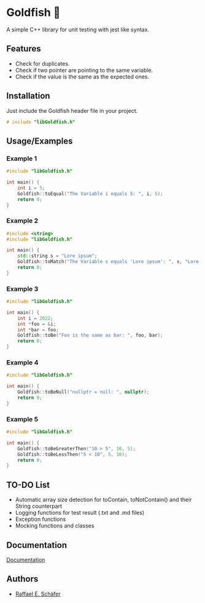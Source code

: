 
# Goldfish 🐠

A simple C++ library for unit testing with jest like syntax.

## Features

- Check for duplicates.
- Check if two pointer are pointing to the same variable.
- Check if the value is the same as the expected ones.

## Installation

Just include the Goldfish header file in your project.

```c++
# include "libGoldfish.h"
```

## Usage/Examples

### Example 1

```c++
#include "libGoldfish.h"

int main() {
    int i = 5;
    Goldfish::toEqual("The Variable i equals 5: ", i, 5);
    return 0;
}
```

### Example 2

```c++
#include <string>
#include "libGoldfish.h"

int main() {
    std::string s = "Lore ipsum";
    Goldfish::toMatch("The Variable s equals 'Lore ipsum': ", s, "Lore ipsum");
    return 0;
}
```

### Example 3

```c++
#include "libGoldfish.h"

int main() {
    int i = 2022;
    int *foo = &i;
    int *bar = foo;
    Goldfish::toBe("Foo is the same as bar: ", foo, bar);
    return 0;
}
```

### Example 4

```c++
#include "libGoldfish.h"

int main() {
    Goldfish::toBeNull("nullptr = null: ", nullptr);
    return 0;
}
```

### Example 5

```c++
#include "libGoldfish.h"

int main() {
    Goldfish::toBeGreaterThen("10 > 5", 10, 5);
    Goldfish::toBeLessThen("5 < 10", 5, 10);
    return 0;
}
```

## TO-DO List

- Automatic array size detection for toContain, toNotContain() and their String counterpart
- Logging functions for test result (.txt and .md files)
- Exception functions
- Mocking functions and classes


## Documentation

[Documentation](https://github.com/RaffaelSchaefer/Goldfish/wiki)

## Authors

- [Raffael E. Schäfer](https://https://github.com/RaffaelSchaefer)
